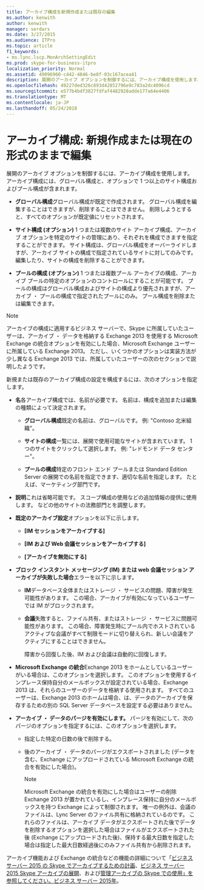 ```yaml
---
title: アーカイブ構成を新規作成または既存の編集
ms.author: kenwith
author: kenwith
manager: serdars
ms.date: 3/27/2015
ms.audience: ITPro
ms.topic: article
f1_keywords:
- ms.lync.lscp.MonArchSettingEdit
ms.prod: skype-for-business-itpro
localization_priority: Normal
ms.assetid: 49096960-c442-4846-be8f-03c167acea41
description: 展開のアーカイブ オプションを制御するには、アーカイブ構成を使用します。アーカイブ構成には、グローバル構成と、オプションで 1 つ以上のサイト構成およびプール構成が含まれます。
ms.openlocfilehash: 49227ded326c893d42852796e9c783a2dc4096cd
ms.sourcegitcommit: e577b4bdf3827fdfaf4482928adde177a64e4406
ms.translationtype: MT
ms.contentlocale: ja-JP
ms.lasthandoff: 05/24/2018
---
```

# <a name="archiving-configuration-create-new-or-edit-existing"></a>アーカイブ構成: 新規作成または現在の形式のままで編集
 
展開のアーカイブ オプションを制御するには、アーカイブ構成を使用します。アーカイブ構成には、グローバル構成と、オプションで 1 つ以上のサイト構成およびプール構成が含まれます。
  
- **グローバル構成**グローバル構成が既定で作成されます。 グローバル構成を編集することはできますが、削除することはできません。 削除しようとすると、すべてのオプションが既定値にリセットされます。
    
- **サイト構成 (オプション)** 1 つまたは複数のサイト アーカイブ構成、アーカイブ オプションを特定のサイトの管理にあり、それぞれを構成できますを指定することができます。 サイト構成は、グローバル構成をオーバーライドしますが、アーカイブ サイトの構成で指定されているサイトに対してのみです。 編集したり、サイトの構成を削除することができます。
    
- **プールの構成 (オプション)** 1 つまたは複数プール アーカイブの構成、アーカイブ プールの特定のオプションのコントロールにすることが可能です。 プールの構成はグローバル構成およびサイトの構成より優先されますが、アーカイブ ・ プールの構成で指定されたプールにのみ。 プール構成を削除または編集できます。
    
> [!NOTE]
> アーカイブの構成に適用するビジネス サーバーで、Skype に所属していたユーザーは、アーカイブ ・ データを格納する Exchange 2013 を使用する Microsoft Exchange の統合オプションを有効にした場合、Microsoft Exchange ユーザーに所属している Exchange 2013。 ただし、いくつかのオプションは実装方法が少し異なる Exchange 2013 では、所属していたユーザーの次のセクションで説明したようです。 
  
新規または既存のアーカイブ構成の設定を構成するには、次のオプションを指定します。
- **名**各アーカイブ構成では、名前が必要です。 名前は、構成を追加または編集の種類によって決定されます。
    
  - **グローバル構成**既定の名前は、グローバルです。 例: "Contoso 北米組織"。
    
  - **サイトの構成**一覧には、展開で使用可能なサイトが含まれています。 1 つのサイトをクリックして選択します。 例: "レドモンド データ センター"。
    
  - **プールの構成**特定のフロント エンド プールまたは Standard Edition Server の展開での名前を指定できます、適切な名前を指定します。 たとえば、マーケティング部門です。
    
- **説明**これは省略可能です。 スコープ構成の使用などの追加情報の提供に使用します。 などの他のサイトの法務部門とを調整します。
    
- **既定のアーカイブ設定**オプションを以下に示します。
    
  - **[IM セッションをアーカイブする]**
    
  - **[IM および Web 会議セッションをアーカイブする]**
    
  - **[アーカイブを無効にする]**
    
- **ブロック インスタント メッセージング (IM) または web 会議セッション アーカイブが失敗した場合**エラーを以下に示します。
    
  - **IM**データベース全体またはストレージ ・ サービスの問題、障害が発生可能性があります。 この場合、アーカイブが有効になっているユーザーでは IM がブロックされます。
    
  - **会議**失敗すると、ファイル共有、またはストレージ ・ サービスに問題可能性があります。 この場合、障害発生時にプール内でホストされているアクティブな会議がすべて制限モードに切り替えられ、新しい会議をアクティブにすることはできません。
    
    障害から回復した後、IM および会議は自動的に回復します。
    
- **Microsoft Exchange の統合**Exchange 2013 をホームとしているユーザーがいる場合は、このオプションを選択します。 このオプションを使用するインプレース保持自分のメールボックスが設定されている場合、Exchange 2013 は、それらのユーザーのデータを格納する使用されます。 すべてのユーザーは、Exchange 2013 のホームは場合、は、データのアーカイブを保存するための別の SQL Server データベースを設定する必要はありません。
    
- **アーカイブ ・ データのパージを有効にします。** パージを有効にして、次のパージのオプションを指定するには、このオプションを選択します。
    
  - 指定した特定の日数の後で削除する。
    
  - 後のアーカイブ ・ データのパージがエクスポートされました (データを含む、Exchange にアップロードされている Microsoft Exchange の統合を有効にした場合)。
    
    > [!NOTE]
    > Microsoft Exchange の統合を有効にした場合はユーザーの削除 Exchange 2013 が置かれているし、インプレース保持に自分のメールボックスを持つ Exchange によって制御されます。 唯一の例外は、会議のファイルは、Lync Server のファイル共有に格納されているのです。 これらのファイルは、アーカイブ データがエクスポートされた後でデータを削除するオプションを選択した場合はファイルがエクスポートされた後 (Exchange にアップロードされた後)、保持する最大日数を指定した場合は指定した最大日数経過後にのみファイル共有から削除されます。 
  
アーカイブ機能および Exchange の統合などの機能の詳細について「[ビジネス サーバー 2015 の Skype でアーカイブするための計画](../../plan-your-deployment/archiving/archiving.md)、[ビジネス サーバー 2015 Skype アーカイブの展開](../../deploy/deploy-archiving/deploy-archiving.md)、および[管理アーカイブの Skype での使用」を参照してください。ビジネス サーバー 2015年](../../manage/archiving/archiving.md)。

